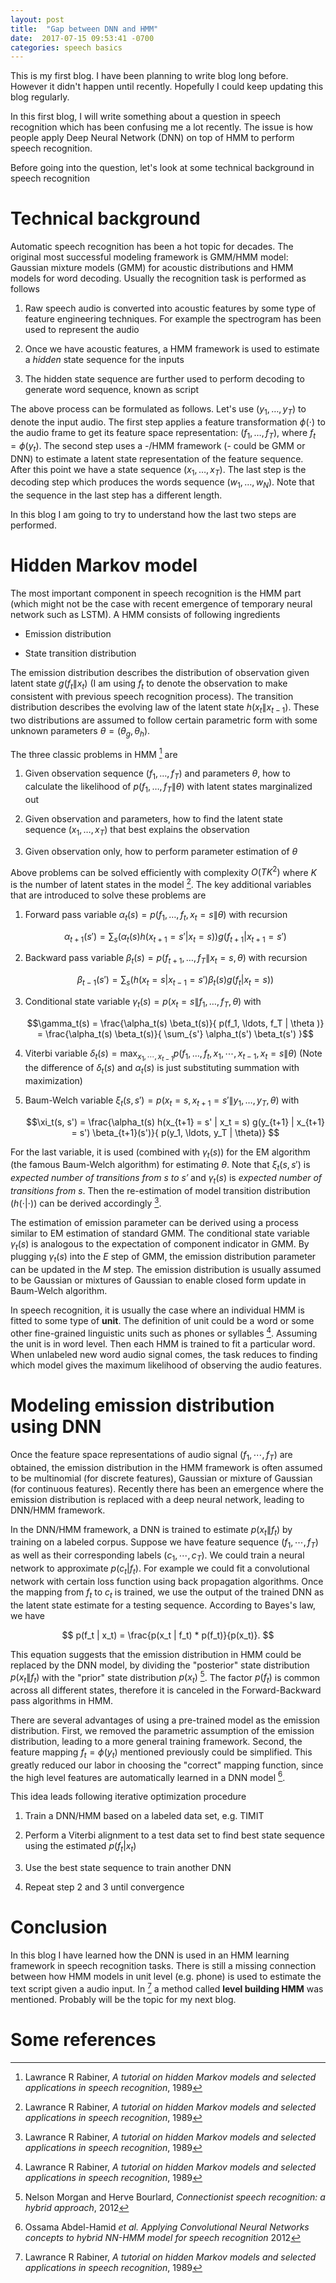 ```yaml
---
layout: post
title:  "Gap between DNN and HMM"
date:  2017-07-15 09:53:41 -0700
categories: speech basics
---
```


This is my first blog. I have been planning to write blog long
before. However it didn't happen until recently. Hopefully I could
keep updating this blog regularly.

In this first blog, I will write something about a question in speech
recognition which has been confusing me a lot recently. The issue is
how people apply Deep Neural Network (DNN) on top of HMM to perform
speech recognition.

Before going into the question, let's look at some technical
background in speech recognition

# Technical background

Automatic speech recognition has been a hot topic for decades. The
original most successful modeling framework is GMM/HMM model: Gaussian
mixture models (GMM) for acoustic distributions and HMM models for
word decoding. Usually the recognition task is performed as follows

1. Raw speech audio is converted into acoustic features by some type
   of feature engineering techniques. For example the spectrogram has
   been used to represent the audio
	
2. Once we have acoustic features, a HMM framework is used to estimate
   a *hidden* state sequence for the inputs
	
3. The hidden state sequence are further used to perform decoding to
   generate word sequence, known as script

The above process can be formulated as follows. Let's use $(y_1,
\dots, y_T)$ to denote the input audio. The first step applies a
feature transformation $\phi(\cdot)$ to the audio frame to get its
feature space representation: $(f_1, \ldots, f_T)$, where $f_t =
\phi(y_t)$. The second step uses a -/HMM framework (- could be GMM or
DNN) to estimate a latent state representation of the feature
sequence. After this point we have a state sequence $(x_1, \ldots,
x_T)$. The last step is the decoding step which produces the words
sequence $(w_1, \ldots, w_N)$. Note that the sequence in the last step
has a different length.

In this blog I am going to try to understand how the last two steps
are performed.

# Hidden Markov model

The most important component in speech recognition is the HMM part
(which might not be the case with recent emergence of temporary neural
network such as LSTM). A HMM consists of following ingredients

* Emission distribution

* State transition distribution

The emission distribution describes the distribution of observation
given latent state $g(f_t \| x_t)$ (I am using $f_t$ to denote the
observation to make consistent with previous speech recognition
process). The transition distribution describes the evolving law of
the latent state $h(x_t \| x_{t-1})$. These two distributions are
assumed to follow certain parametric form with some unknown parameters
$\theta = (\theta_g, \theta_h)$.

The three classic problems in HMM [^ref1] are 

1. Given observation sequence $(f_1, \ldots, f_T)$ and parameters
   $\theta$, how to calculate the likelihood of $p(f_1, \ldots, f_T \|
   \theta)$ with latent states marginalized out

2. Given observation and parameters, how to find the latent state
   sequence $(x_1, \ldots, x_T)$ that best explains the observation

3. Given observation only, how to perform parameter estimation of
   $\theta$

Above problems can be solved efficiently with complexity $O(TK^2)$
where $K$ is the number of latent states in the model [^ref1]. The key
additional variables that are introduced to solve these problems are

1. Forward pass variable $\alpha_t(s) = p(f_1, \ldots, f_t, x_t = s \|
   \theta)$ with recursion

	$$\alpha_{t+1}(s') = \sum_s \big( \alpha_t(s) h(x_{t+1} = s' | x_t
    = s) \big) g(f_{t+1} | x_{t+1} = s')$$

2. Backward pass variable $\beta_t(s) = p(f_{t+1}, \ldots, f_T \| x_t
   = s, \theta)$ with recursion

	$$\beta_{t-1}(s') = \sum_s \big( h(x_t = s | x_{t-1} = s')
    \beta_t(s) g(f_t | x_t = s) \big)$$

3. Conditional state variable $\gamma_t(s) = p(x_t = s \| f_1, \ldots,
   f_T, \theta)$ with
   
   $$\gamma_t(s) = \frac{\alpha_t(s) \beta_t(s)}{ p(f_1, \ldots, f_T |
   \theta )} = \frac{\alpha_t(s) \beta_t(s)}{ \sum_{s'} \alpha_t(s')
   \beta_t(s') }$$
   
4. Viterbi variable $\delta_t(s) = \max_{x_1, \cdots, x_{t-1}} p(f_1,
   \ldots, f_t, x_1, \cdots, x_{t-1}, x_t = s \| \theta)$ (Note the
   difference of $\delta_t(s)$ and $\alpha_t(s)$ is just substituting
   summation with maximization)

5. Baum-Welch variable $\xi_t(s, s') = p(x_t = s, x_{t+1} = s' \| y_1,
   \ldots, y_T, \theta)$ with

	$$\xi_t(s, s') = \frac{\alpha_t(s) h(x_{t+1} = s' | x_t = s)
    g(y_{t+1} | x_{t+1} = s') \beta_{t+1}(s')}{ p(y_1, \ldots, y_T |
    \theta)} $$

For the last variable, it is used (combined with $\gamma_t(s)$) for
the EM algorithm (the famous Baum-Welch algorithm) for estimating
$\theta$. Note that $\xi_t(s, s')$ is *expected number of transitions
from $s$ to $s'$* and $\gamma_t(s)$ is *expected number of transitions
from $s$*. Then the re-estimation of model transition distribution
($h(\cdot | \cdot))$ can be derived accordingly [^ref1].

The estimation of emission parameter can be derived using a process
similar to EM estimation of standard GMM. The conditional state
variable $\gamma_t(s)$ is analogous to the expectation of component
indicator in GMM. By plugging $\gamma_t(s)$ into the *E* step of
GMM, the emission distribution parameter can be updated in the *M*
step. The emission distribution is usually assumed to be Gaussian or
mixtures of Gaussian to enable closed form update in Baum-Welch
algorithm.

In speech recognition, it is usually the case where an individual HMM
is fitted to some type of **unit**. The definition of unit could be a
word or some other fine-grained linguistic units such as phones or
syllables [^ref1]. Assuming the unit is in word level. Then each HMM
is trained to fit a particular word. When unlabeled new word audio
signal comes, the task reduces to finding which model gives the
maximum likelihood of observing the audio features.

# Modeling emission distribution using DNN

Once the feature space representations of audio signal $(f_1, \cdots,
f_T)$ are obtained, the emission distribution in the HMM framework is
often assumed to be multinomial (for discrete features), Gaussian or
mixture of Gaussian (for continuous features). Recently there has been
an emergence where the emission distribution is replaced with a deep
neural network, leading to DNN/HMM framework. 


In the DNN/HMM framework, a DNN is trained to estimate $p(x_t \| f_t)$
by training on a labeled corpus. Suppose we have feature sequence
$(f_1, \cdots, f_T)$ as well as their corresponding labels $(c_1,
\cdots, c_T)$. We could train a neural network to approximate $p(c_t |
f_t)$. For example we could fit a convolutional network with certain
loss function using back propagation algorithms. Once the mapping from
$f_t$ to $c_t$ is trained, we use the output of the trained DNN as the
latent state estimate for a testing sequence. According to Bayes's
law, we have

$$ p(f_t | x_t) = \frac{p(x_t | f_t) * p(f_t)}{p(x_t)}. $$

This equation suggests that the emission distribution in HMM could be
replaced by the DNN model, by dividing the "posterior" state
distribution $p(x_t \| f_t)$ with the "prior" state distribution
$p(x_t)$ [^ref2]. The factor $p(f_t)$ is common across all different
states, therefore it is canceled in the Forward-Backward pass
algorithms in HMM. 


There are several advantages of using a pre-trained model as the
emission distribution. First, we removed the parametric assumption of
the emission distribution, leading to a more general training
framework. Second, the feature mapping $f_t = \phi(y_t)$ mentioned
previously could be simplified. This greatly reduced our labor in
choosing the "correct" mapping function, since the high level
features are automatically learned in a DNN model [^ref4].


This idea leads following iterative optimization
procedure

1. Train a DNN/HMM based on a labeled data set, e.g. TIMIT

2. Perform a Viterbi alignment to a test data set to find best state
   sequence using the estimated $p(f_t | x_t)$

3. Use the best state sequence to train another DNN

4. Repeat step 2 and 3 until convergence


# Conclusion

In this blog I have learned how the DNN is used in an HMM learning
framework in speech recognition tasks. There is still a missing
connection between how HMM models in unit level (e.g. phone) is used
to estimate the text script given a audio input. In [^ref1] a method
called **level building HMM** was mentioned. Probably will be the
topic for my next blog.


# Some references


[^ref1]: Lawrance R Rabiner, *A tutorial on hidden Markov models and
    selected applications in speech recognition*, 1989

[^ref2]: Nelson Morgan and Herve Bourlard, *Connectionist speech
    recognition: a hybrid approach*, 2012

[^ref3]: Geoffrey Hinton *et. al* *Deep neural networks for acoustic
    modeling in speech recognition*, 2012
	
[^ref4]: Ossama Abdel-Hamid *et al.* *Applying Convolutional Neural
    Networks concepts to hybrid NN-HMM model for speech recognition*
    2012



